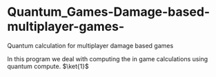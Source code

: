 # Quantum_Games-Damage-based-multiplayer-games-
Quantum calculation for multiplayer damage based games



In this program we deal with computing the in game calculations using quantum compute.
$\ket{1}$
